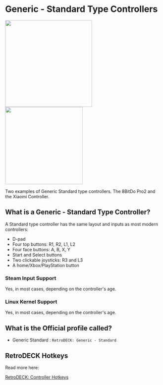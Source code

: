 # Generic - Standard Type Controllers

<img src="../../../wiki_images/controllers/xiaomi-controller.png" width="280">
<img src="../../../wiki_images/controllers/8bitdo-pro2.png" width="250">

Two examples of Generic Standard type controllers. The 8BitDo Pro2 and the Xiaomi Controller.

## What is a Generic - Standard Type Controller?

A Standard type controller has the same layout and inputs as most modern controllers:

- D-pad
- Four top buttons: R1, R2, L1, L2
- Four face buttons: A, B, X, Y
- Start and Select buttons
- Two clickable joysticks: R3 and L3
- A home/Xbox/PlayStation button

### Steam Input Support

Yes, in most cases, depending on the controller's age.

### Linux Kernel Support

Yes, in most cases, depending on the controller's age.

## What is the Official profile called?

- Generic Standard : `RetroDECK: Generic - Standard`



## RetroDECK Hotkeys

Read more here:

[RetroDECK: Controller Hotkeys](../../wiki_rd_controls/hotkeys-retrodeck.md)
